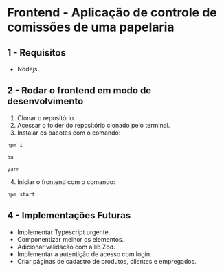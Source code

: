 # Frontend - Aplicação de controle de comissões de uma papelaria

## 1 - Requisitos

- Nodejs.

## 2 - Rodar o frontend em modo de desenvolvimento

1. Clonar o repositório.
2. Acessar o folder do repositório clonado pelo terminal.
3. Instalar os pacotes com o comando:

```
npm i

ou

yarn
```

4. Iniciar o frontend com o comando:

```
npm start
```

## 4 - Implementações Futuras

- Implementar Typescript urgente.
- Componentizar melhor os elementos.
- Adicionar validação com a lib Zod.
- Implementar a autentição de acesso com login.
- Criar páginas de cadastro de produtos, clientes e empregados.
